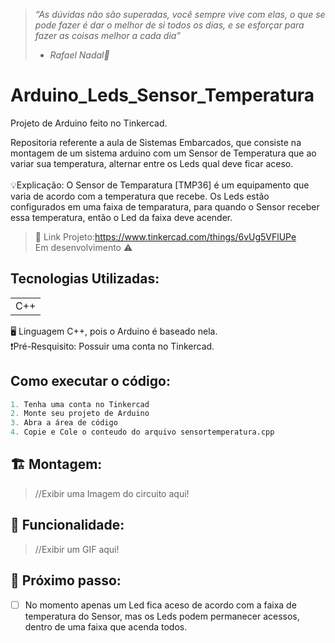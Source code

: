 > *“As dúvidas não são superadas, você sempre vive com elas, o que se pode fazer é dar o melhor de si todos os dias, e se esforçar para fazer as coisas melhor a cada dia”* 
> - *Rafael Nadal🎾*

# Arduino_Leds_Sensor_Temperatura
Projeto de Arduino feito no Tinkercad.

Repositoria referente a aula de Sistemas Embarcados, que consiste na montagem de um sistema arduino com um Sensor de Temperatura que ao variar sua temperatura, alternar entre os Leds qual deve ficar aceso.<br><br>
💡Explicação: O Sensor de Temparatura [TMP36] é um equipamento que varia de acordo com a temperatura que recebe. Os Leds estão  configurados em uma faixa de temparatura, para quando o Sensor receber essa temperatura, então o Led da faixa deve acender.<br>
>🔗 Link Projeto:https://www.tinkercad.com/things/6vUg5VFlUPe <br>
>Em desenvolvimento ⚠️

## Tecnologias Utilizadas:
<table>
  <tr>
    <td> C++ </td>
  </tr>
</table>
🖥️ Linguagem C++, pois o Arduino é baseado nela. <br>
❗Pré-Resquisito: Possuir uma conta no Tinkercad.

## Como executar o código:
```Python
1. Tenha uma conta no Tinkercad
2. Monte seu projeto de Arduino
3. Abra a área de código
4. Copie e Cole o conteudo do arquivo sensortemperatura.cpp
```

## 🏗️ Montagem:
>//Exibir uma Imagem do circuito aqui!

## 🛞 Funcionalidade:
>//Exibir um GIF aqui!

## 👟 Próximo passo:
- [ ] No momento apenas um Led fica aceso de acordo com a faixa de temperatura do Sensor, mas os Leds podem permanecer acessos, dentro de uma faixa que acenda todos.
